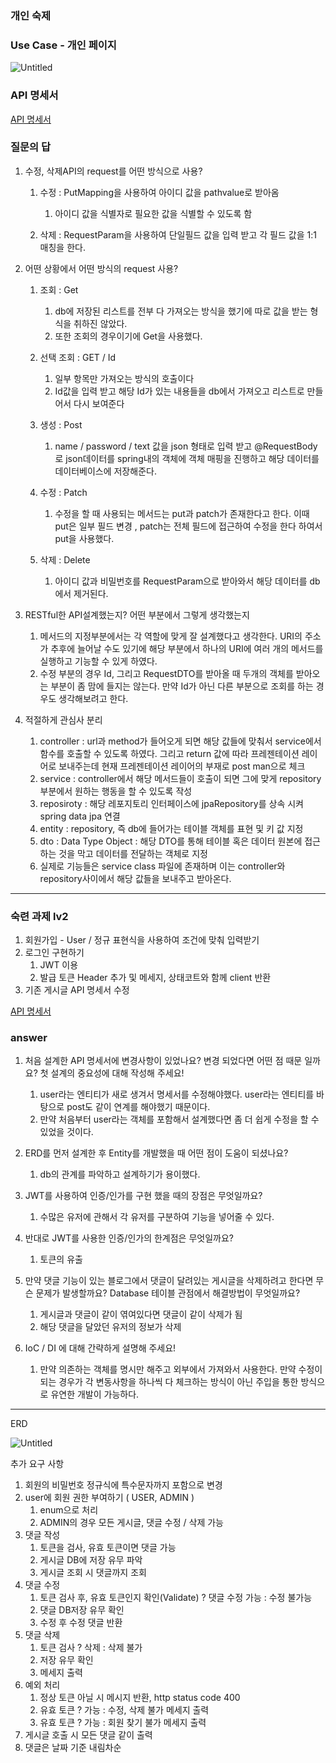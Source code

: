 ### 개인 숙제

### Use Case - 개인 페이지

![Untitled](https://s3-us-west-2.amazonaws.com/secure.notion-static.com/9848cd3e-bd2f-4135-8afb-f58a4cdfd287/Untitled.png)

### API 명세서

[API 명세서](https://www.notion.so/159b0f2c4de64af8b55629978717aaab)

### 질문의 답

1. 수정, 삭제API의 request를 어떤 방식으로 사용?
    1. 수정 :  PutMapping을 사용하여 아이디 값을 pathvalue로 받아옴
        1. 아이디 값을 식별자로 필요한 값을 식별할 수 있도록 함

    2. 삭제 : RequestParam을 사용하여 단일필드 값을 입력 받고 각 필드 값을 1:1 매칭을 한다.


2. 어떤 상황에서 어떤 방식의 request 사용?
    1. 조회 : Get
        1. db에 저장된 리스트를 전부 다 가져오는 방식을 했기에 따로 값을 받는 형식을 취하진 않았다.
        2. 또한 조회의 경우이기에 Get을 사용했다.

    2. 선택 조회 : GET / Id
        1. 일부 항목만 가져오는 방식의 호출이다
        2. Id값을 입력 받고 해당 Id가 있는 내용들을 db에서 가져오고 리스트로 만들어서 다시 보여준다

    3. 생성 : Post
        1. name / password / text 값을 json 형태로 입력 받고 @RequestBody로 json데이터를 spring내의 객체에 객체 매핑을 진행하고 해당 데이터를 데이터베이스에 저장해준다.

    4. 수정 : Patch
        1. 수정을 할 때 사용되는 메서드는 put과 patch가 존재한다고 한다. 이때 put은 일부 필드 변경 , patch는 전체 필드에 접근하여 수정을 한다 하여서 put을 사용했다.

    5. 삭제 : Delete
        1. 아이디 값과 비밀번호를 RequestParam으로 받아와서 해당 데이터를 db에서 제거된다.

3. RESTful한 API설계했는지?  어떤 부분에서 그렇게 생각했는지
    1. 메서드의 지정부분에서는 각 역할에 맞게 잘 설계했다고 생각한다. URI의 주소가 추후에 늘어날 수도 있기에 해당 부분에서 하나의 URI에 여러 개의 메서드를 실행하고 기능할 수 있게 하였다.
    2. 수정 부분의 경우 Id, 그리고 RequestDTO를 받아올 때 두개의 객체를 받아오는 부분이 좀 맘에 들지는 않는다. 만약 Id가 아닌 다른 부분으로 조회를 하는 경우도 생각해보려고 한다.

4. 적절하게 관심사 분리
    1. controller : url과 method가 들어오게 되면 해당 값들에 맞춰서 service에서 함수를 호출할 수 있도록 하였다. 그리고 return 값에 따라 프레젠테이션 레이어로 보내주는데 현재 프레젠테이션 레이어의 부재로 post man으로 체크
    2. service : controller에서 해당 메서드들이 호출이 되면 그에 맞게 repository부분에서 원하는 행동을 할 수 있도록 작성
    3. reposiroty : 해당 레포지토리 인터페이스에 jpaRepository를 상속 시켜 spring data jpa 연결
    4. entity : repository, 즉 db에 들어가는 테이블 객체를 표현 및 키 값 지정
    5. dto : Data Type Object :  해당 DTO를 통해 테이블 혹은 데이터 원본에 접근하는 것을 막고 데이터를 전달하는 객체로 지정
    6. 실제로 기능들은 service class 파일에 존재하며 이는 controller와 repository사이에서 해당 값들을 보내주고 받아온다.

---

### 숙련 과제 lv2

1. 회원가입 - User / 정규 표현식을 사용하여 조건에 맞춰 입력받기
2. 로그인 구현하기
    1. JWT 이용
    2. 발급 토큰 Header 추가 및 메세지, 상태코트와 함께 client 반환
3. 기존 게시글 API 명세서 수정

[API 명세서](https://www.notion.so/8562e8f9a3b7472ca52241ce8d34eaff)

### answer

1. 처음 설계한 API 명세서에 변경사항이 있었나요?
   변경 되었다면 어떤 점 때문 일까요? 첫 설계의 중요성에 대해 작성해 주세요!
    1. user라는 엔티티가 새로 생겨서 명세서를 수정해야했다. user라는 엔티티를 바탕으로 post도 같이 연계를 해야했기 때문이다.
    2. 만약 처음부터 user라는 객체를 포함해서 설계했다면 좀 더 쉽게 수정을 할 수 있었을 것이다.

2. ERD를 먼저 설계한 후 Entity를 개발했을 때 어떤 점이 도움이 되셨나요?
    1. db의 관계를 파악하고 설계하기가 용이했다.

3. JWT를 사용하여 인증/인가를 구현 했을 때의 장점은 무엇일까요?
    1. 수많은 유저에 관해서 각 유저를 구분하여 기능을 넣어줄 수 있다.

4. 반대로 JWT를 사용한 인증/인가의 한계점은 무엇일까요?
    1. 토큰의 유출

5. 만약 댓글 기능이 있는 블로그에서 댓글이 달려있는 게시글을 삭제하려고 한다면 무슨 문제가 발생할까요? Database 테이블 관점에서 해결방법이 무엇일까요?
    1. 게시글과 댓글이 같이 엮여있다면 댓글이 같이 삭제가 됨
    2. 해당 댓글을 달았던 유저의 정보가 삭제

6. IoC / DI 에 대해 간략하게 설명해 주세요!
    1. 만약 의존하는 객체를 명시만 해주고 외부에서 가져와서 사용한다. 만약 수정이 되는 경우가 각 변동사항을 하나씩 다 체크하는 방식이 아닌 주입을 통한 방식으로 유연한 개발이 가능하다.

---

ERD

![Untitled](https://s3-us-west-2.amazonaws.com/secure.notion-static.com/d4161039-7cc2-4877-bb87-b7c3d86fea03/Untitled.png)

추가 요구 사항

1. 회원의 비밀번호 정규식에 특수문자까지 포함으로 변경
2. user에 회원 권한 부여하기 ( USER, ADMIN )
    1. enum으로 처리
    2. ADMIN의 경우 모든 게시글, 댓글 수정 / 삭제 가능
3. 댓글 작성
    1. 토큰을 검사, 유효 토큰이면 댓글 가능
    2. 게시글 DB에 저장 유무 파악
    3. 게시글 조회 시 댓글까지 조회
4. 댓글 수정
    1. 토큰 검사 후, 유효 토큰인지 확인(Validate) ?  댓글 수정 가능 : 수정 불가능
    2. 댓글 DB저장 유무 확인
    3. 수정 후 수정 댓글 반환
5. 댓글 삭제
    1. 토큰 검사 ? 삭제 :  삭제 불가
    2. 저장 유무 확인
    3. 메세지 출력
6. 예외 처리
    1. 정상 토큰 아닐 시 메시지 반환, http status code 400
    2. 유효 토큰 ? 가능 : 수정, 삭제 불가 메세지 출력
    3. 유효 토큰 ? 가능 : 회원 찾기 불가 메세지 출력
7. 게시글 호출 시 모든 댓글 같이 출력
8. 댓글은 날짜 기준 내림차순
